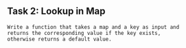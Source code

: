 ## Task 2: Lookup in Map

```
Write a function that takes a map and a key as input and
returns the corresponding value if the key exists,
otherwise returns a default value.
```
